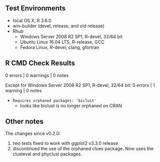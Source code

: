 ## Test Environments
* local OS X, R 3.6.0
* win-builder (devel, release, and old release)
* Rhub
    * Windows Server 2008 R2 SP1, R-devel, 32/64 bit
    * Ubuntu Linux 16.04 LTS, R-release, GCC
    * Fedora Linux, R-devel, clang, gfortran

## R CMD Check Results
0 errors | 0 warnings | 0 notes

Except for Windows Server 2008 R2 SP1, R-devel, 32/64 bit: 0 errors | 1 warning | 0 notes
+ `Requires orphaned packages: 'biclust'`
    * looks like biclust is no longer orphaned on CRAN


## Other notes
The changes since v0.2.0:
1. two tests fixed to work with ggplot2 v3.3.0 release.
2. discontinued the use of the orphaned clues package. Now uses the clusteval and phyclust packages.

